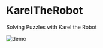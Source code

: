 # KarelTheRobot
Solving Puzzles with Karel the Robot

![demo](http://justinpenguin.github.io/images/karel1.gif "Karel Demo")
